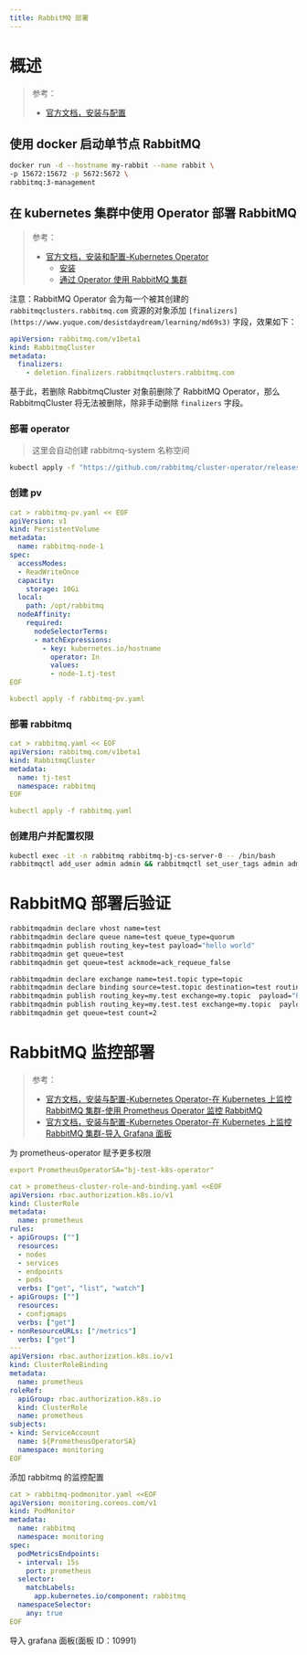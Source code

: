 ```yaml
---
title: RabbitMQ 部署
---
```


# 概述

> 参考：
> - [官方文档，安装与配置](https://www.rabbitmq.com/download.html)

## 使用 docker 启动单节点 RabbitMQ

```bash
docker run -d --hostname my-rabbit --name rabbit \
-p 15672:15672 -p 5672:5672 \
rabbitmq:3-management
```

## 在 kubernetes 集群中使用 Operator 部署 RabbitMQ

> 参考：
> - [官方文档，安装和配置-Kubernetes Operator](https://www.rabbitmq.com/kubernetes/operator/operator-overview.html)
>   - [安装](https://www.rabbitmq.com/kubernetes/operator/install-operator.html)
>   - [通过 Operator 使用 RabbitMQ 集群](https://www.rabbitmq.com/kubernetes/operator/using-operator.html)

注意：RabbitMQ Operator 会为每一个被其创建的 `rabbitmqclusters.rabbitmq.com` 资源的对象添加 `[finalizers](https://www.yuque.com/desistdaydream/learning/md69s3)` 字段，效果如下：

```yaml
apiVersion: rabbitmq.com/v1beta1
kind: RabbitmqCluster
metadata:
  finalizers:
    - deletion.finalizers.rabbitmqclusters.rabbitmq.com
```

基于此，若删除 RabbitmqCluster 对象前删除了 RabbitMQ Operator，那么 RabbitmqCluster 将无法被删除，除非手动删除 `finalizers` 字段。

### 部署 operator

> 这里会自动创建 rabbitmq-system 名称空间

```bash
kubectl apply -f "https://github.com/rabbitmq/cluster-operator/releases/latest/download/cluster-operator.yml"
```

### 创建 pv

```yaml
cat > rabbitmq-pv.yaml << EOF
apiVersion: v1
kind: PersistentVolume
metadata:
  name: rabbitmq-node-1
spec:
  accessModes:
  - ReadWriteOnce
  capacity:
    storage: 10Gi
  local:
    path: /opt/rabbitmq
  nodeAffinity:
    required:
      nodeSelectorTerms:
      - matchExpressions:
        - key: kubernetes.io/hostname
          operator: In
          values:
          - node-1.tj-test
EOF

kubectl apply -f rabbitmq-pv.yaml
```

### 部署 rabbitmq

```yaml
cat > rabbitmq.yaml << EOF
apiVersion: rabbitmq.com/v1beta1
kind: RabbitmqCluster
metadata:
  name: tj-test
  namespace: rabbitmq
EOF

kubectl apply -f rabbitmq.yaml
```

### 创建用户并配置权限

```bash
kubectl exec -it -n rabbitmq rabbitmq-bj-cs-server-0 -- /bin/bash
rabbitmqctl add_user admin admin && rabbitmqctl set_user_tags admin administrator && rabbitmqctl add_vhost test  && rabbitmqctl set_permissions -p test admin '.*' '.*' '.*' && exit
```

# RabbitMQ 部署后验证

```bash
rabbitmqadmin declare vhost name=test
rabbitmqadmin declare queue name=test queue_type=quorum
rabbitmqadmin publish routing_key=test payload="hello world"
rabbitmqadmin get queue=test
rabbitmqadmin get queue=test ackmode=ack_requeue_false
```

```bash
rabbitmqadmin declare exchange name=test.topic type=topic
rabbitmqadmin declare binding source=test.topic destination=test routing_key=my.#
rabbitmqadmin publish routing_key=my.test exchange=my.topic  payload="hello world by my.test"
rabbitmqadmin publish routing_key=my.test.test exchange=my.topic  payload="hello world by my.test.test"
rabbitmqadmin get queue=test count=2
```

# RabbitMQ 监控部署

> 参考：
> - [官方文档，安装与配置-Kubernetes Operator-在 Kubernetes 上监控 RabbitMQ 集群-使用 Prometheus Operator 监控 RabbitMQ](https://www.rabbitmq.com/kubernetes/operator/operator-monitoring.html#prom-operator)
> - [官方文档，安装与配置-Kubernetes Operator-在 Kubernetes 上监控 RabbitMQ 集群-导入 Grafana 面板](https://www.rabbitmq.com/kubernetes/operator/operator-monitoring.html#grafana)

为 prometheus-operator 赋予更多权限

```yaml
export PrometheusOperatorSA="bj-test-k8s-operator"

cat > prometheus-cluster-role-and-binding.yaml <<EOF
apiVersion: rbac.authorization.k8s.io/v1
kind: ClusterRole
metadata:
  name: prometheus
rules:
- apiGroups: [""]
  resources:
  - nodes
  - services
  - endpoints
  - pods
  verbs: ["get", "list", "watch"]
- apiGroups: [""]
  resources:
  - configmaps
  verbs: ["get"]
- nonResourceURLs: ["/metrics"]
  verbs: ["get"]
---
apiVersion: rbac.authorization.k8s.io/v1
kind: ClusterRoleBinding
metadata:
  name: prometheus
roleRef:
  apiGroup: rbac.authorization.k8s.io
  kind: ClusterRole
  name: prometheus
subjects:
- kind: ServiceAccount
  name: ${PrometheusOperatorSA}
  namespace: monitoring
EOF
```

添加 rabbitmq 的监控配置

```yaml
cat > rabbitmq-podmonitor.yaml <<EOF
apiVersion: monitoring.coreos.com/v1
kind: PodMonitor
metadata:
  name: rabbitmq
  namespace: monitoring
spec:
  podMetricsEndpoints:
  - interval: 15s
    port: prometheus
  selector:
    matchLabels:
      app.kubernetes.io/component: rabbitmq
  namespaceSelector:
    any: true
EOF
```

导入 grafana 面板(面板 ID：10991)
